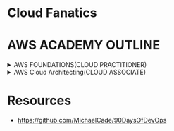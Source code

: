 # Cloud Fanatics

# AWS ACADEMY OUTLINE</summary>
 <details>
  <summary>AWS FOUNDATIONS(CLOUD PRACTITIONER)</summary>
 <details>
  <summary> 1. Module 1: Cloud Concepts Overview</summary>
  -Intoduction to cloud computing 
 </details>
</details>

<details>
 <summary>AWS Cloud Architecting(CLOUD ASSOCIATE)</summary>
 <details>
  <summary>Module 1: Welcome to AWS Academy Cloud Architecting</summary>
  - Roles in Cloud computing
 </details>
</details>





# Resources 

- https://github.com/MichaelCade/90DaysOfDevOps

